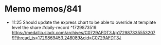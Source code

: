 # Memo memos/841
- 11:25 Should update the express chart to be able to override at template level the share #daily-record ^1729873516
https://medallia.slack.com/archives/C0729AFDT3J/p1729873355532079?thread_ts=1729869453.248089&cid=C0729AFDT3J